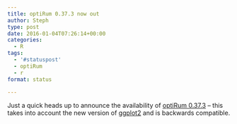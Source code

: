 ```yaml
---
title: optiRum 0.37.3 now out
author: Steph
type: post
date: 2016-01-04T07:26:14+00:00
categories:
  - R
tags:
  - '#statuspost'
  - optiRum
  - r
format: status

---
```

Just a quick heads up to announce the availability of [optiRum 0.37.3][1] &#8211; this takes into account the new version of [ggplot2][2] and is backwards compatible.

 [1]: https://cran.r-project.org/package=optiRum
 [2]: https://cran.r-project.org/package=ggplot2